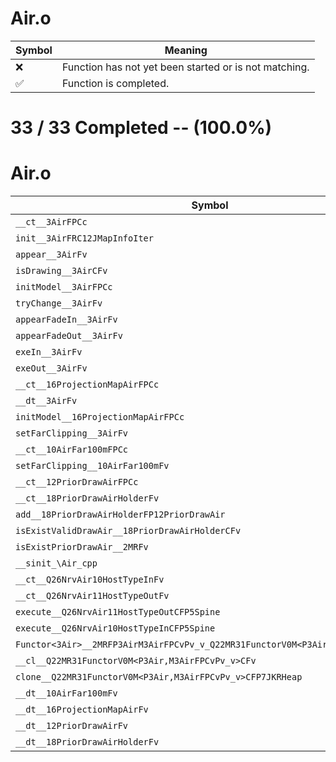 # Air.o
| Symbol | Meaning 
| ------------- | ------------- 
| :x: | Function has not yet been started or is not matching. 
| :white_check_mark: | Function is completed. 


# 33 / 33 Completed -- (100.0%)
# Air.o
| Symbol | Decompiled? |
| ------------- | ------------- |
| `__ct__3AirFPCc` | :white_check_mark: |
| `init__3AirFRC12JMapInfoIter` | :white_check_mark: |
| `appear__3AirFv` | :white_check_mark: |
| `isDrawing__3AirCFv` | :white_check_mark: |
| `initModel__3AirFPCc` | :white_check_mark: |
| `tryChange__3AirFv` | :white_check_mark: |
| `appearFadeIn__3AirFv` | :white_check_mark: |
| `appearFadeOut__3AirFv` | :white_check_mark: |
| `exeIn__3AirFv` | :white_check_mark: |
| `exeOut__3AirFv` | :white_check_mark: |
| `__ct__16ProjectionMapAirFPCc` | :white_check_mark: |
| `__dt__3AirFv` | :white_check_mark: |
| `initModel__16ProjectionMapAirFPCc` | :white_check_mark: |
| `setFarClipping__3AirFv` | :white_check_mark: |
| `__ct__10AirFar100mFPCc` | :white_check_mark: |
| `setFarClipping__10AirFar100mFv` | :white_check_mark: |
| `__ct__12PriorDrawAirFPCc` | :white_check_mark: |
| `__ct__18PriorDrawAirHolderFv` | :white_check_mark: |
| `add__18PriorDrawAirHolderFP12PriorDrawAir` | :white_check_mark: |
| `isExistValidDrawAir__18PriorDrawAirHolderCFv` | :white_check_mark: |
| `isExistPriorDrawAir__2MRFv` | :white_check_mark: |
| `__sinit_\Air_cpp` | :white_check_mark: |
| `__ct__Q26NrvAir10HostTypeInFv` | :white_check_mark: |
| `__ct__Q26NrvAir11HostTypeOutFv` | :white_check_mark: |
| `execute__Q26NrvAir11HostTypeOutCFP5Spine` | :white_check_mark: |
| `execute__Q26NrvAir10HostTypeInCFP5Spine` | :white_check_mark: |
| `Functor<3Air>__2MRFP3AirM3AirFPCvPv_v_Q22MR31FunctorV0M<P3Air,M3AirFPCvPv_v>` | :white_check_mark: |
| `__cl__Q22MR31FunctorV0M<P3Air,M3AirFPCvPv_v>CFv` | :white_check_mark: |
| `clone__Q22MR31FunctorV0M<P3Air,M3AirFPCvPv_v>CFP7JKRHeap` | :white_check_mark: |
| `__dt__10AirFar100mFv` | :white_check_mark: |
| `__dt__16ProjectionMapAirFv` | :white_check_mark: |
| `__dt__12PriorDrawAirFv` | :white_check_mark: |
| `__dt__18PriorDrawAirHolderFv` | :white_check_mark: |
